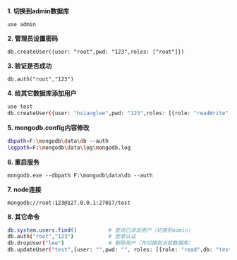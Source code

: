 
**1. 切换到admin数据库**

`use admin`

**2. 管理员设置密码**

`db.createUser({user: "root",pwd: "123",roles: ["root"]})`

**3. 验证是否成功**

`db.auth("root","123")`

**4. 给其它数据库添加用户**

```bash
use test
db.createUser({user: "hsianglee",pwd: "123",roles: [{role: "readWrite",db: "test"}]})
```

**5. mongodb.config内容修改**

```bash
dbpath=F:\mongodb\data\db --auth
logpath=F:\mongodb\data\log\mongodb.log
```

**6. 重启服务**

`mongodb.exe --dbpath F:\mongodb\data\db --auth`

**7. node连接**

`mongodb://root:123@127.0.0.1:27017/test`

**8. 其它命令**

```bash
db.system.users.find()          # 查询已添加用户（切换到admin）
db.auth("root","123")           # 登录认证
db.dropUser("lee")              # 删除用户（先切换到当前数据库）
db.updateUser("test",{user: "",pwd: "", roles: [{role: "read",db: "test"}]})    # 修改权限
```